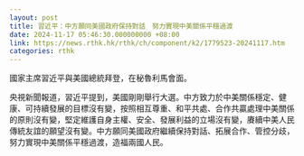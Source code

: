 ```yaml
---
layout: post
title: 習近平：中方願同美國政府保持對話　努力實現中美關係平穩過渡
date: 2024-11-17 05:46:30.000000000 +08:00
link: https://news.rthk.hk/rthk/ch/component/k2/1779523-20241117.htm
categories: rthk
---
```


國家主席習近平與美國總統拜登，在秘魯利馬會面。

央視新聞報道，習近平提到，美國剛剛舉行大選。中方致力於中美關係穩定、健康、可持續發展的目標沒有變，按照相互尊重、和平共處、合作共贏處理中美關係的原則沒有變，堅定維護自身主權、安全、發展利益的立場沒有變，賡續中美人民傳統友誼的願望沒有變。中方願同美國政府繼續保持對話、拓展合作、管控分歧，努力實現中美關係平穩過渡，造福兩國人民。
